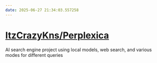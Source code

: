 ```yaml
---
date: 2025-06-27 21:34:03.557258
---
```


# [ItzCrazyKns/Perplexica](https://github.com/ItzCrazyKns/Perplexica)

AI search engine project using local models, web search, and various modes for different queries